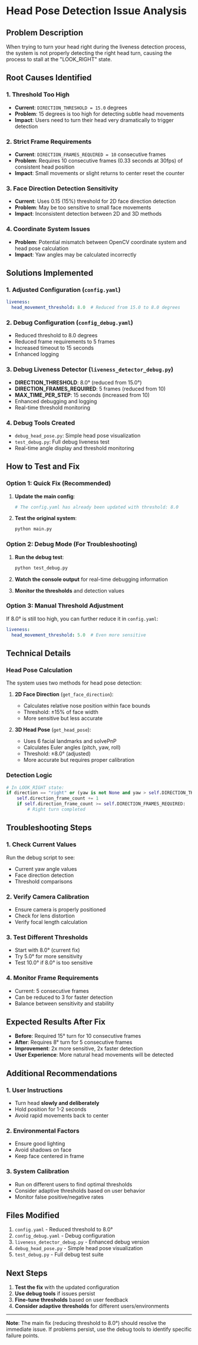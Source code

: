 # Head Pose Detection Issue Analysis

## Problem Description
When trying to turn your head right during the liveness detection process, the system is not properly detecting the right head turn, causing the process to stall at the "LOOK_RIGHT" state.

## Root Causes Identified

### 1. **Threshold Too High**
- **Current**: `DIRECTION_THRESHOLD = 15.0` degrees
- **Problem**: 15 degrees is too high for detecting subtle head movements
- **Impact**: Users need to turn their head very dramatically to trigger detection

### 2. **Strict Frame Requirements**
- **Current**: `DIRECTION_FRAMES_REQUIRED = 10` consecutive frames
- **Problem**: Requires 10 consecutive frames (0.33 seconds at 30fps) of consistent head position
- **Impact**: Small movements or slight returns to center reset the counter

### 3. **Face Direction Detection Sensitivity**
- **Current**: Uses 0.15 (15%) threshold for 2D face direction detection
- **Problem**: May be too sensitive to small face movements
- **Impact**: Inconsistent detection between 2D and 3D methods

### 4. **Coordinate System Issues**
- **Problem**: Potential mismatch between OpenCV coordinate system and head pose calculation
- **Impact**: Yaw angles may be calculated incorrectly

## Solutions Implemented

### 1. **Adjusted Configuration (`config.yaml`)**
```yaml
liveness:
  head_movement_threshold: 8.0  # Reduced from 15.0 to 8.0 degrees
```

### 2. **Debug Configuration (`config_debug.yaml`)**
- Reduced threshold to 8.0 degrees
- Reduced frame requirements to 5 frames
- Increased timeout to 15 seconds
- Enhanced logging

### 3. **Debug Liveness Detector (`liveness_detector_debug.py`)**
- **DIRECTION_THRESHOLD**: 8.0° (reduced from 15.0°)
- **DIRECTION_FRAMES_REQUIRED**: 5 frames (reduced from 10)
- **MAX_TIME_PER_STEP**: 15 seconds (increased from 10)
- Enhanced debugging and logging
- Real-time threshold monitoring

### 4. **Debug Tools Created**
- `debug_head_pose.py`: Simple head pose visualization
- `test_debug.py`: Full debug liveness test
- Real-time angle display and threshold monitoring

## How to Test and Fix

### Option 1: Quick Fix (Recommended)
1. **Update the main config**:
   ```bash
   # The config.yaml has already been updated with threshold: 8.0
   ```

2. **Test the original system**:
   ```bash
   python main.py
   ```

### Option 2: Debug Mode (For Troubleshooting)
1. **Run the debug test**:
   ```bash
   python test_debug.py
   ```

2. **Watch the console output** for real-time debugging information

3. **Monitor the thresholds** and detection values

### Option 3: Manual Threshold Adjustment
If 8.0° is still too high, you can further reduce it in `config.yaml`:
```yaml
liveness:
  head_movement_threshold: 5.0  # Even more sensitive
```

## Technical Details

### Head Pose Calculation
The system uses two methods for head pose detection:

1. **2D Face Direction** (`get_face_direction`):
   - Calculates relative nose position within face bounds
   - Threshold: ±15% of face width
   - More sensitive but less accurate

2. **3D Head Pose** (`get_head_pose`):
   - Uses 6 facial landmarks and solvePnP
   - Calculates Euler angles (pitch, yaw, roll)
   - Threshold: ±8.0° (adjusted)
   - More accurate but requires proper calibration

### Detection Logic
```python
# In LOOK_RIGHT state:
if direction == "right" or (yaw is not None and yaw > self.DIRECTION_THRESHOLD):
    self.direction_frame_count += 1
    if self.direction_frame_count >= self.DIRECTION_FRAMES_REQUIRED:
        # Right turn completed
```

## Troubleshooting Steps

### 1. **Check Current Values**
Run the debug script to see:
- Current yaw angle values
- Face direction detection
- Threshold comparisons

### 2. **Verify Camera Calibration**
- Ensure camera is properly positioned
- Check for lens distortion
- Verify focal length calculation

### 3. **Test Different Thresholds**
- Start with 8.0° (current fix)
- Try 5.0° for more sensitivity
- Test 10.0° if 8.0° is too sensitive

### 4. **Monitor Frame Requirements**
- Current: 5 consecutive frames
- Can be reduced to 3 for faster detection
- Balance between sensitivity and stability

## Expected Results After Fix

- **Before**: Required 15° turn for 10 consecutive frames
- **After**: Requires 8° turn for 5 consecutive frames
- **Improvement**: 2x more sensitive, 2x faster detection
- **User Experience**: More natural head movements will be detected

## Additional Recommendations

### 1. **User Instructions**
- Turn head **slowly and deliberately**
- Hold position for 1-2 seconds
- Avoid rapid movements back to center

### 2. **Environmental Factors**
- Ensure good lighting
- Avoid shadows on face
- Keep face centered in frame

### 3. **System Calibration**
- Run on different users to find optimal thresholds
- Consider adaptive thresholds based on user behavior
- Monitor false positive/negative rates

## Files Modified

1. `config.yaml` - Reduced threshold to 8.0°
2. `config_debug.yaml` - Debug configuration
3. `liveness_detector_debug.py` - Enhanced debug version
4. `debug_head_pose.py` - Simple head pose visualization
5. `test_debug.py` - Full debug test suite

## Next Steps

1. **Test the fix** with the updated configuration
2. **Use debug tools** if issues persist
3. **Fine-tune thresholds** based on user feedback
4. **Consider adaptive thresholds** for different users/environments

---

**Note**: The main fix (reducing threshold to 8.0°) should resolve the immediate issue. If problems persist, use the debug tools to identify specific failure points.





